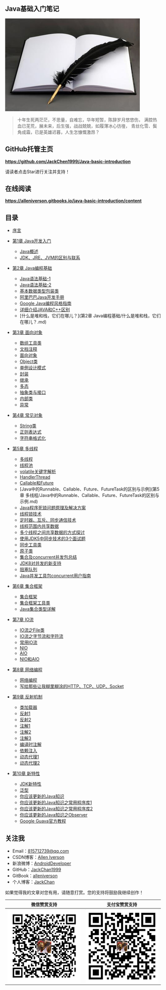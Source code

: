 ## Java基础入门笔记

![](assets/note.jpg)

> 十年生死两茫茫，不思量，自难忘，华年短暂，陈辞岁月悠悠伤，
> 满腔热血已芜荒，展未来，后生强，战战兢兢，如履薄冰心彷徨，
> 青丝化雪、鬓角成霜，已是英雄迟暮，人生怎慷慨激昂？

## GitHub托管主页

**https://github.com/JackChen1999/Java-basic-introduction**

请读者点击Star进行关注并支持！

## 在线阅读

**https://alleniverson.gitbooks.io/java-basic-introduction/content**

## 目录

* [序言](https://alleniverson.gitbooks.io/java-basic-introduction/content/README.html)

* [第1章 Java开发入门](https://alleniverson.gitbooks.io/java-basic-introduction/content/第1章%20Java开发入门/README.html)
    * [Java概述](https://alleniverson.gitbooks.io/java-basic-introduction/content/第1章%20Java开发入门/Java概述.html)
    * [JDK、JRE、JVM的区别与联系](https://alleniverson.gitbooks.io/java-basic-introduction/content/第1章%20Java开发入门/JDK、JRE、JVM的区别与联系.html)
* [第2章 Java编程基础](https://alleniverson.gitbooks.io/java-basic-introduction/content/第2章%20Java编程基础/README.html)
    * [Java语法基础-1](https://alleniverson.gitbooks.io/java-basic-introduction/content/第2章%20Java编程基础/Java语法基础-1.html)
    * [Java语法基础-2](https://alleniverson.gitbooks.io/java-basic-introduction/content/第2章%20Java编程基础/Java语法基础-2.html)
    * [基本数据类型包装类](https://alleniverson.gitbooks.io/java-basic-introduction/content/第2章%20Java编程基础/基本数据类型包装类.html)
    * [阿里巴巴Java开发手册](https://alleniverson.gitbooks.io/java-basic-introduction/content/第2章%20Java编程基础/阿里巴巴Java开发手册.html)
    * [Google Java编程风格指南](https://alleniverson.gitbooks.io/java-basic-introduction/content/第2章%20Java编程基础/Google%20Java编程风格指南.html)
    * [详细介绍JAVA和C++区别](https://alleniverson.gitbooks.io/java-basic-introduction/content/第2章%20Java编程基础/详细介绍JAVA和C++区别.html)
    * [什么是堆和栈，它们在哪儿？](第2章 Java编程基础/什么是堆和栈，它们在哪儿？.md)

* [第3章 面向对象](https://alleniverson.gitbooks.io/java-basic-introduction/content/第3章%20面向对象/README.html)
    * [数组工具类](https://alleniverson.gitbooks.io/java-basic-introduction/content/第3章%20面向对象/数组工具类.html)
    * [文档注释](https://alleniverson.gitbooks.io/java-basic-introduction/content/第3章%20面向对象/文档注释.html)
    * [面向对象](https://alleniverson.gitbooks.io/java-basic-introduction/content/第3章%20面向对象/面向对象.html)
    * [Object类](https://alleniverson.gitbooks.io/java-basic-introduction/content/第3章%20面向对象/Object类.html)
    * [单例设计模式](https://alleniverson.gitbooks.io/java-basic-introduction/content/第3章%20面向对象/单例设计模式.html)
    * [封装](https://alleniverson.gitbooks.io/java-basic-introduction/content/第3章%20面向对象/封装.html)
    * [继承](https://alleniverson.gitbooks.io/java-basic-introduction/content/第3章%20面向对象/继承.html)
    * [多态](https://alleniverson.gitbooks.io/java-basic-introduction/content/第3章%20面向对象/多态.html)
    * [抽象类与接口](https://alleniverson.gitbooks.io/java-basic-introduction/content/第3章%20面向对象/抽象类与接口.html)
    * [内部类](https://alleniverson.gitbooks.io/java-basic-introduction/content/第3章%20面向对象/内部类.html)
    * [异常](https://alleniverson.gitbooks.io/java-basic-introduction/content/第3章%20面向对象/异常.html)

* [第4章 常见对象](https://alleniverson.gitbooks.io/java-basic-introduction/content/第4章%20常见对象/README.html)
    * [String类](https://alleniverson.gitbooks.io/java-basic-introduction/content/第4章%20常见对象/String类.html)
    * [正则表达式](https://alleniverson.gitbooks.io/java-basic-introduction/content/第4章%20常见对象/正则表达式.html)
    * [字符串格式化](https://alleniverson.gitbooks.io/java-basic-introduction/content/第4章%20常见对象/字符串格式化.html)

* [第5章 多线程](https://alleniverson.gitbooks.io/java-basic-introduction/content/第5章%20多线程/README.html)
    * [多线程](https://alleniverson.gitbooks.io/java-basic-introduction/content/第5章%20多线程/多线程.html)
    * [线程池](https://alleniverson.gitbooks.io/java-basic-introduction/content/第5章%20多线程/线程池.html)
    * [volatile关键字解析](https://alleniverson.gitbooks.io/java-basic-introduction/content/第5章%20多线程/volatile关键字解析.html)
    * [HandlerThread](https://alleniverson.gitbooks.io/java-basic-introduction/content/第5章%20多线程/HandlerThread.html)
    * [Callable和Future](https://alleniverson.gitbooks.io/java-basic-introduction/content/第5章%20多线程/Callable和Future.html)
    * [Java中的Runnable、Callable、Future、FutureTask的区别与示例](第5章 多线程/Java中的Runnable、Callable、Future、FutureTask的区别与示例.md)
    * [Java程序死锁问题原理及解决方案](https://alleniverson.gitbooks.io/java-basic-introduction/content/第5章%20多线程/Java程序死锁问题原理及解决方案.html)
    * [线程锁技术](https://alleniverson.gitbooks.io/java-basic-introduction/content/第5章%20多线程/线程锁技术.html)
    * [定时器、互斥、同步通信技术](https://alleniverson.gitbooks.io/java-basic-introduction/content/第5章%20多线程/定时器、互斥、同步通信技术.html)
    * [线程范围内共享数据](https://alleniverson.gitbooks.io/java-basic-introduction/content/第5章%20多线程/线程范围内共享数据.html)
    * [多个线程之间共享数据的方式探讨](https://alleniverson.gitbooks.io/java-basic-introduction/content/第5章%20多线程/多个线程之间共享数据的方式探讨.html)
    * [使用JDK5中同步技术的3个面试题](https://alleniverson.gitbooks.io/java-basic-introduction/content/第5章%20多线程/使用JDK5中同步技术的3个面试题.html)
    * [同步工具类](https://alleniverson.gitbooks.io/java-basic-introduction/content/第5章%20多线程/同步工具类.html)
    * [原子类](https://alleniverson.gitbooks.io/java-basic-introduction/content/第5章%20多线程/原子类.html)
    * [集合及concurrent并发包总结](https://alleniverson.gitbooks.io/java-basic-introduction/content/第5章%20多线程/集合及concurrent并发包总结.html)
    * [JDK8对并发的新支持](https://alleniverson.gitbooks.io/java-basic-introduction/content/第5章%20多线程/JDK8对并发的新支持.html)
    * [阻塞队列](https://alleniverson.gitbooks.io/java-basic-introduction/content/第5章%20多线程/阻塞队列.html)
    * [Java并发工具包concurrent用户指南](https://alleniverson.gitbooks.io/java-basic-introduction/content/第5章%20多线程/Java并发工具包concurrent用户指南.html)

* [第6章 集合框架](https://alleniverson.gitbooks.io/java-basic-introduction/content/第6章%20集合框架/README.html)
    * [集合框架](https://alleniverson.gitbooks.io/java-basic-introduction/content/第6章%20集合框架/集合框架.html)
    * [集合框架工具类](https://alleniverson.gitbooks.io/java-basic-introduction/content/第6章%20集合框架/集合框架工具类.html)
    * [Java集合类型详解](https://alleniverson.gitbooks.io/java-basic-introduction/content/第6章%20集合框架/Java集合类型详解.html)

* [第7章 IO流](https://alleniverson.gitbooks.io/java-basic-introduction/content/第7章%20IO流/README.html)
    * [IO流之File类](https://alleniverson.gitbooks.io/java-basic-introduction/content/第7章%20IO流/IO流之File类.html)
    * [IO流之字节流和字符流](https://alleniverson.gitbooks.io/java-basic-introduction/content/第7章%20IO流/IO流之字节流和字符流.html)
    * [常用IO流](https://alleniverson.gitbooks.io/java-basic-introduction/content/第7章%20IO流/常用IO流.html)
    * [NIO](https://alleniverson.gitbooks.io/java-basic-introduction/content/第7章%20IO流/NIO.html)
    * [AIO](https://alleniverson.gitbooks.io/java-basic-introduction/content/第7章%20IO流/AIO.html)
    * [NIO和AIO](https://alleniverson.gitbooks.io/java-basic-introduction/content/第7章%20IO流/NIO和AIO.html)

* [第8章 网络编程](https://alleniverson.gitbooks.io/java-basic-introduction/content/第8章%20网络编程/README.html)
    * [网络编程](https://alleniverson.gitbooks.io/java-basic-introduction/content/第8章%20网络编程/网络编程.html)
    * [写给那些让我糊里糊涂的HTTP、TCP、UDP、Socket](https://alleniverson.gitbooks.io/java-basic-introduction/content/第8章%20网络编程/写给那些让我糊里糊涂的HTTP、TCP、UDP、Socket.html)

* [第9章 反射机制](https://alleniverson.gitbooks.io/java-basic-introduction/content/第9章%20反射机制/README.html)
    * [类加载器](https://alleniverson.gitbooks.io/java-basic-introduction/content/第9章%20反射机制/类加载器.html)
    * [反射1](https://alleniverson.gitbooks.io/java-basic-introduction/content/第9章%20反射机制/反射.html)
    * [反射2](https://alleniverson.gitbooks.io/java-basic-introduction/content/第9章%20反射机制/Java反射.html)
    * [注解1](https://alleniverson.gitbooks.io/java-basic-introduction/content/第9章%20反射机制/注解.html)
    * [注解2](https://alleniverson.gitbooks.io/java-basic-introduction/content/第9章%20反射机制/Java注解.html)
    * [注解3](https://alleniverson.gitbooks.io/java-basic-introduction/content/第9章%20反射机制/Java注解Annotation基础.html)
    * [编译时注解](https://alleniverson.gitbooks.io/java-basic-introduction/content/第9章%20反射机制/Annotation-Processing-Tool详解.html)
    * [依赖注入](https://alleniverson.gitbooks.io/java-basic-introduction/content/第9章%20反射机制/依赖注入.html)
    * [动态代理1](https://alleniverson.gitbooks.io/java-basic-introduction/content/第9章%20反射机制/动态代理.html)
    * [动态代理2](https://alleniverson.gitbooks.io/java-basic-introduction/content/第9章%20反射机制/Java动态代理.html)

* [第10章 新特性](https://alleniverson.gitbooks.io/java-basic-introduction/content/第10章%20新特性/README.html)
    * [JDK新特性](https://alleniverson.gitbooks.io/java-basic-introduction/content/第10章%20新特性/JDK新特性.html)
    * [泛型](https://alleniverson.gitbooks.io/java-basic-introduction/content/第10章%20新特性/泛型.html)
    * [你应该更新的Java知识](https://alleniverson.gitbooks.io/java-basic-introduction/content/第10章%20新特性/你应该更新的Java知识.html)
    * [你应该更新的Java知识之常用程序库1](https://alleniverson.gitbooks.io/java-basic-introduction/content/第10章%20新特性/你应该更新的Java知识之常用程序库1.html)
    * [你应该更新的Java知识之常用程序库2](https://alleniverson.gitbooks.io/java-basic-introduction/content/第10章%20新特性/你应该更新的Java知识之常用程序库2.html)
    * [你应该更新的Java知识之Observer](https://alleniverson.gitbooks.io/java-basic-introduction/content/第10章%20新特性/你应该更新的Java知识之Observer.html)
    * [Google Guava官方教程](https://alleniverson.gitbooks.io/java-basic-introduction/content/第10章%20新特性/Google%20Guava官方教程.html)

## 关注我

- Email：<815712739@qq.com>
- CSDN博客：[Allen Iverson](http://blog.csdn.net/axi295309066)
- 新浪微博：[AndroidDeveloper](http://weibo.com/u/1848214604?topnav=1&wvr=6&topsug=1&is_all=1)
- GitHub：[JackChan1999](https://github.com/JackChan1999)
- GitBook：[alleniverson](https://www.gitbook.com/@alleniverson)
- 个人博客：[JackChan](https://jackchan1999.github.io/)

如果觉得我的文章对您有用，请随意打赏。您的支持将鼓励我继续创作！

|                  微信赞赏支持                  |                 支付宝赞赏支持                  |
| :--------------------------------------: | :--------------------------------------: |
| <img src="assets/weixin.png" width="300" /> | <img src="assets/支付宝.jpg" width="300" /> |
